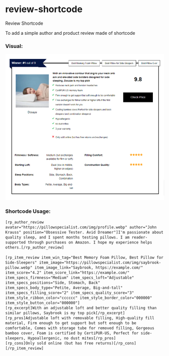 # review-shortcode
Review Shortcode

To add a simple author and product review made of shortcode

<h3>Visual: </h3>

![alt text](https://raw.githubusercontent.com/klinelozada/review-shortcode/main/screenshot.png)


<h3>Shortcode Usage: </h3>

```
[rp_author_review avatar="https://pillowspecialist.com/img/profile.webp" author="John Krauss" position="Obsessive Tester. Avid Dreamer"]I'm passionate about quality sleep, and I spent months testing pillows. I am reader-supported through purchases on Amazon. I hope my experience helps others.[/rp_author_review]

[rp_item_review item_win_tag="Best Memory Foam Pillow, Best Pillow for Side-Sleepers" item_image="https://pillowspecialist.com/img/saybrook-pillow.webp" item_image_link="Saybrook, https://example.com/" item_score="4.2" item_score_link="https://example.com/" item_specs_firmness="Medium" item_specs_loft="Adjustable" item_specs_positions="Side, Stomach, Back" item_specs_body_type="Petite, Average, Big-and-tall" item_specs_filling_score="2" item_specs_quality_score="3" item_style_ribbon_color="cccccc" item_style_border_color="000000" item_style_button_color="000000"]
[rp_excerpt]With an adjustable loft and better quality filling than similar pillows, Saybrook is my top pick[/rp_excerpt]
[rp_pros]Adjustable loft with removable filling, High-quality fill material, Firm enough to get support but soft enough to be comfortable, Comes with storage tube for removed filling, Gorgeous bamboo cover, Foam is certified by CertiPUR-US, Perfect for side-sleepers, Hypoallergenic, no dust mites[/rp_pros]
[rp_cons]Only sold online (but has free returns)[/rp_cons]
[/rp_item_review]
```
